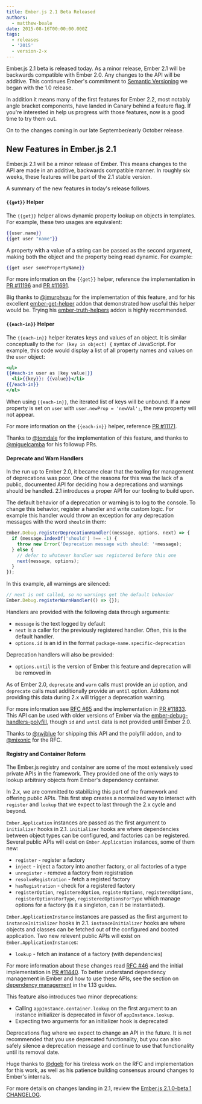 ```yaml
---
title: Ember.js 2.1 Beta Released
authors:
  - matthew-beale
date: 2015-08-16T00:00:00.000Z
tags:
  - releases
  - '2015'
  - version-2-x
---
```



Ember.js 2.1 beta is released today. As a minor release, Ember 2.1 will be
backwards compatible with Ember 2.0. Any changes to the API will be additive.
This continues Ember's commitment to [Semantic Versioning](http://semver.org/)
we began with the 1.0 release.

In addition it means many of the first features for Ember 2.2, most notably angle
bracket components, have landed in Canary behind a feature flag. If you're
interested in help us progress with those features, now is a good time to
try them out.

On to the changes coming in our late September/early October release.

## New Features in Ember.js 2.1

Ember.js 2.1 will be a minor release of Ember. This means changes to the API are
made in an additive, backwards compatible manner. In roughly six weeks, these
features will be part of the 2.1 stable version.

A summary of the new features in today's release follows.

#### `{{get}}` Helper

The `{{get}}` helper allows dynamic property lookup on objects in templates.
For example, these two usages are equivalent:

```handlebars
{{user.name}}
{{get user "name"}}
```

A property with a value of a string can be passed as the second argument,
making both the object and the property being read dynamic. For example:

```handlebars
{{get user somePropertyName}}
```

For more information on the `{{get}}` helper, reference the implementation
in [PR #11196](https://github.com/emberjs/ember.js/pull/11196) and
[PR #11691](https://github.com/emberjs/ember.js/pull/11691).

Big thanks to [@jmurphyau](https://twitter.com/jmurphyau) for the
implementation of this feature, and for his excellent
[ember-get-helper](https://github.com/jmurphyau/ember-get-helper) addon that
demonstrated how useful this helper would be. Trying his
[ember-truth-helpers](https://github.com/jmurphyau/ember-truth-helpers) addon
is highly recommended.

#### `{{each-in}}` Helper

The `{{each-in}}` helper iterates keys and values of an object. It is similar
conceptually to the `for (key in object) {` syntax of JavaScript. For example,
this code would display a list of all property names and values on the `user`
object:

```handlebars
<ul>
{{#each-in user as |key value|}}
  <li>{{key}}: {{value}}</li>
{{/each-in}}
</ul>
```

When using `{{each-in}}`, the iterated list of keys will be unbound. If a new
property is set on `user` with `user.newProp = 'newVal';`, the new property
will not appear.

For more information on the `{{each-in}}` helper, reference
[PR #11171](https://github.com/emberjs/ember.js/pull/11171).

Thanks to [@tomdale](https://twitter.com/tomdale) for the
implementation of this feature, and thanks to
[@miguelcamba](https://twitter.com/miguelcamba) for his followup PRs.

#### Deprecate and Warn Handlers

In the run up to Ember 2.0, it became clear that the tooling for management of
deprecations was poor. One of the reasons for this was the lack of a public,
documented API for deciding how a deprecations and warnings should be handled.
2.1 introduces a proper API for our tooling to build upon.

The default behavior of a deprecation or warning is to log to the console. To change
this behavior, register a handler and write custom logic. For example this
handler would throw an exception for any deprecation messages with the word
`should` in them:

```js
Ember.Debug.registerDeprecationHandler((message, options, next) => {
  if (message.indexOf('should') !== -1) {
    throw new Error('Deprecation message with should: '+message);
  } else {
    // defer to whatever handler was registered before this one
    next(message, options);
  }
});
```

In this example, all warnings are silenced:

```js
// next is not called, so no warnings get the default behavior
Ember.Debug.registerWarnHandler(() => {});
```

Handlers are provided with the following data through arguments:

* `message` is the text logged by default
* `next` is a caller for the previously registered handler. Often, this is the
  default handler.
* `options.id` is an id in the format `package-name.specific-deprecation`

Deprecation handlers will also be provided:

* `options.until` is the version of Ember this feature and deprecation will be
  removed in

As of Ember 2.0, `deprecate` and `warn` calls must provide an `id` option,
and `deprecate` calls must additionally provide an `until` option.
Addons not providing this data during
2.x will trigger a deprecation warning.

For more information see [RFC #65](https://github.com/emberjs/rfcs/blob/master/text/0065-deprecation-warning-handlers.md)
and the implementation in [PR #11833](https://github.com/emberjs/ember.js/pull/11833).
This API can be used with older versions of Ember via the
[ember-debug-handlers-polyfill](https://github.com/rwjblue/ember-debug-handlers-polyfill),
though `id` and `until` data is not provided until Ember 2.0.

Thanks to [@rwjblue](https://twitter.com/rwjblue) for
shipping this API and the polyfill addon, and to [@mixonic](https://twitter.com/mixonic)
for the RFC.

#### Registry and Container Reform

The Ember.js registry and container are some of the most extensively used
private APIs in the framework. They
provided one of the only ways to lookup arbitrary objects from Ember's
dependency container.

In 2.x, we are committed to stabilizing this part of the framework and
offering public APIs. This first step creates a normalized way to interact
with `register` and `lookup` that we expect to last through the 2.x cycle
and beyond.

`Ember.Application` instances are passed as the first argument to `initializer`
hooks in 2.1. `initializer` hooks are where dependencies between object types
can be configured, and factories can be registered. Several public APIs will
exist on `Ember.Application` instances, some of them new:

* `register` - register a factory
* `inject` - inject a factory into another factory, or all factories of a type
* `unregister` - remove a factory from registration
* `resolveRegistration` - fetch a registed factory
* `hasRegistration` - check for a registered factory
* `registerOption`, `registeredOption`, `registerOptions`, `registeredOptions`,
  `registerOptionsForType`, `registeredOptionsForType` which manage options
  for a factory (is it a singleton, can it be instantiated).

`Ember.ApplicationInstance` instances are passed as the first argument to
`instanceInitializer` hooks in 2.1. `instanceInitializer` hooks are where
objects and classes can be fetched out of the configured and booted application.
Two new relevent public APIs will exist on `Ember.ApplicationInstance`s:

* `lookup` - fetch an instance of a factory (with dependencies)

For more information about these changes read
[RFC #46](https://github.com/emberjs/rfcs/blob/master/text/0046-registry-reform.md)
and the initial implementation in
[PR #11440](https://github.com/emberjs/ember.js/pull/11440). To better
understand dependency management in Ember and how to use these APIs, see the
section on [dependency management](http://guides.emberjs.com/v1.13.0/understanding-ember/dependency-injection-and-service-lookup/#toc_dependency-management-in-ember-js) in
the 1.13 guides.

This feature also introduces two minor deprecations:

* Calling `appInstance.container.lookup` on the first argument to an instance
  initializer is deprecated in favor of `appInstance.lookup`.
* Expecting two arguments for an initializer hook is deprecated

Deprecations flag where we expect to change an API in the future. It is not
recommended that you use deprecated functionality, but you can also safely
silence a deprecation message and continue to use that functionality until
its removal date.

Huge thanks to [@dgeb](https://twitter.com/dgeb) for
his tireless work on the RFC and implementation for this work, as well as
his patience building consensus around changes to Ember's internals.

For more details on changes landing in 2.1, review the
[Ember.js 2.1.0-beta.1 CHANGELOG](https://github.com/emberjs/ember.js/blob/v2.1.0-beta.1/CHANGELOG.md).
